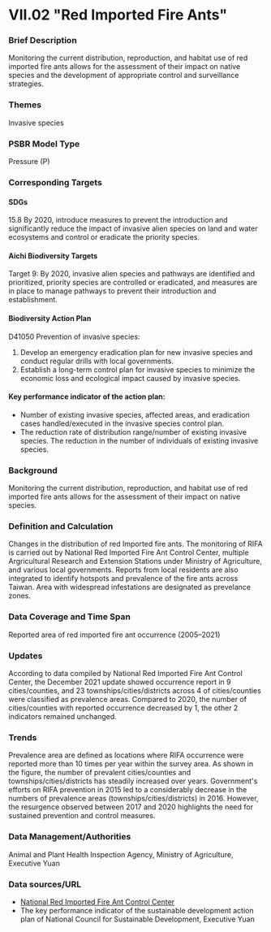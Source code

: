 # VII.02 "Red Imported Fire Ants"

<script type="text/javascript" src="http://cdn.mathjax.org/mathjax/latest/MathJax.js?config=TeX-AMS-MML_HTMLorMML"></script>

### Brief Description
Monitoring the current distribution, reproduction, and habitat use of red imported fire ants allows for the assessment of their impact on native species and the development of appropriate control and surveillance strategies.

### Themes
Invasive species
### PSBR Model Type
Pressure (P)
### Corresponding Targets
#### SDGs
15.8 By 2020, introduce measures to prevent the introduction and significantly reduce the impact of invasive alien species on land and water ecosystems and control or eradicate the priority species.
#### Aichi Biodiversity Targets
Target 9: By 2020, invasive alien species and pathways are identified and prioritized, priority species are controlled or eradicated, and measures are in place to manage pathways to prevent their introduction and establishment.
#### Biodiversity Action Plan
D41050 Prevention of invasive species:
1. Develop an emergency eradication plan for new invasive species and conduct regular drills with local governments.
2. Establish a long-term control plan for invasive species to minimize the economic loss and ecological impact caused by invasive species.
#### Key performance indicator of the action plan:
* Number of existing invasive species, affected areas, and eradication cases handled/executed in the invasive species control plan.
* The reduction rate of distribution range/number of existing invasive species. The reduction in the number of individuals of existing invasive species.
### Background
Monitoring the current distribution, reproduction, and habitat use of red imported fire ants allows for the assessment of their impact on native species.
### Definition and Calculation
Changes in the distribution of red Imported fire ants. The monitoring of RIFA is carried out by National Red Imported Fire Ant Control Center, multiple Argricultural Research and Extension Stations under Ministry of Agriculture, and various local governments. Reports from local residents are also integrated to identify hotspots and prevalence of the fire ants across Taiwan. Area with widespread infestations are designated as prevelance zones.
### Data Coverage and Time Span
Reported area of red imported fire ant occurrence (2005–2021)
### Updates
According to data compiled by National Red Imported Fire Ant Control Center, the December 2021 update showed occurrence report in 9 cities/counties, and 23 townships/cities/districts across 4 of cities/counties were classified as prevalence areas. Compared to 2020, the number of cities/counties with reported occurrence decreased by 1, the other 2 indicators remained unchanged.
### Trends
Prevalence area are defined as locations where RIFA occurrence were reported more than 10 times per year within the survey area. As shown in the figure, the number of prevalent cities/counties and townships/cities/districts has steadily increased over years. Government's efforts on RIFA prevention in 2015 led to a considerably decrease in the numbers of prevalence areas (townships/cities/districts) in 2016. However, the resurgence observed between 2017 and 2020 highlights the need for sustained prevention and control measures.
### Data Management/Authorities
Animal and Plant Health Inspection Agency, Ministry of Agriculture, Executive Yuan
### Data sources/URL
* [National Red Imported Fire Ant Control Center](https://fireant.baphiq.gov.tw/RedFireAnt/Download)
* The key performance indicator of the sustainable development action plan of National Council for Sustainable Development, Executive Yuan